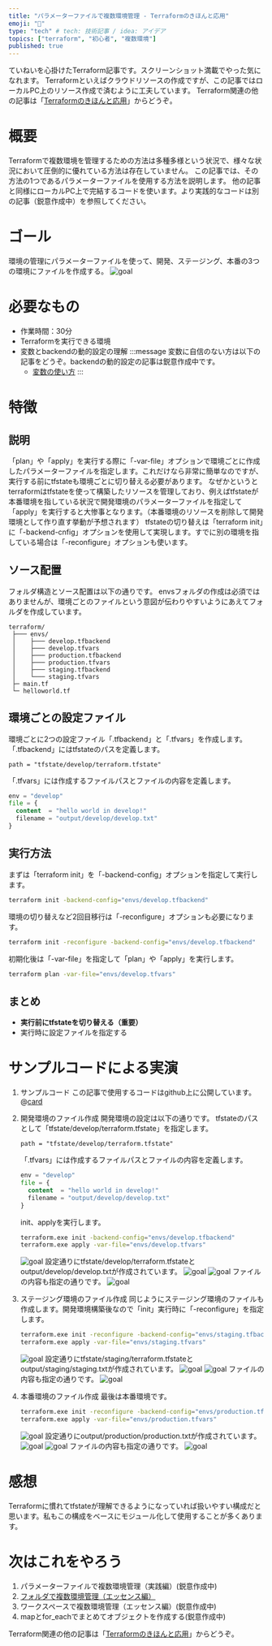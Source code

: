 ```yaml
---
title: "パラメーターファイルで複数環境管理 - Terraformのきほんと応用"
emoji: "🍞"
type: "tech" # tech: 技術記事 / idea: アイデア
topics: ["terraform", "初心者", "複数環境"]
published: true
---
```

ていねいを心掛けたTerraform記事です。スクリーンショット満載でやった気になれます。
Terraformといえばクラウドリソースの作成ですが、この記事ではローカルPC上のリソース作成で済むように工夫しています。
Terraform関連の他の記事は「[Terraformのきほんと応用](https://zenn.dev/sway/articles/terraform_index_list)」からどうぞ。

# 概要
Terraformで複数環境を管理するための方法は多種多様という状況で、様々な状況において圧倒的に優れている方法は存在していません。
この記事では、その方法の1つであるパラメーターファイルを使用する方法を説明します。
他の記事と同様にローカルPC上で完結するコードを使います。より実践的なコードは別の記事（鋭意作成中）を参照してください。

# ゴール
環境の管理にパラメーターファイルを使って、開発、ステージング、本番の3つの環境にファイルを作成する。
![goal](/images/terraform_biginner_envbyvarfile/terraform_biginner_envbyvarfile_goal.jpg)

# 必要なもの
- 作業時間：30分
- Terraformを実行できる環境
- 変数とbackendの動的設定の理解
   :::message
   変数に自信のない方は以下の記事をどうぞ。backendの動的設定の記事は鋭意作成中です。
   - [変数の使い方](https://zenn.dev/sway/articles/terraform_biginner_varliable)
   :::

# 特徴
## 説明
「plan」や「apply」を実行する際に「-var-file」オプションで環境ごとに作成したパラメーターファイルを指定します。これだけなら非常に簡単なのですが、実行する前にtfstateも環境ごとに切り替える必要があります。
なぜかというとterraformはtfstateを使って構築したリソースを管理しており、例えばtfstateが本番環境を指している状況で開発環境のパラメーターファイルを指定して「apply」を実行すると大惨事となります。（本番環境のリソースを削除して開発環境として作り直す挙動が予想されます）
tfstateの切り替えは「terraform init」に「-backend-cnfig」オプションを使用して実現します。すでに別の環境を指している場合は「-reconfigure」オプションも使います。

## ソース配置
フォルダ構造とソース配置は以下の通りです。
envsフォルダの作成は必須ではありませんが、環境ごとのファイルという意図が伝わりやすいようにあえてフォルダを作成しています。
```
terraform/
 ├─── envs/
 │    ├─── develop.tfbackend
 │    ├─── develop.tfvars
 │    ├─── production.tfbackend
 │    ├─── production.tfvars
 │    ├─── staging.tfbackend
 │    └─── staging.tfvars
 ├─ main.tf
 └─ helloworld.tf
 ```

## 環境ごとの設定ファイル
環境ごとに2つの設定ファイル「.tfbackend」と「.tfvars」を作成します。
「.tfbackend」にはtfstateのパスを定義します。
```hcl:envs/develop.tfbackend
path = "tfstate/develop/terraform.tfstate"
```
「.tfvars」には作成するファイルパスとファイルの内容を定義します。
```hcl:envs/develop.tfvars
env = "develop"
file = {
  content  = "hello world in develop!"
  filename = "output/develop/develop.txt"
}
```

## 実行方法
まずは「terraform init」を「-backend-config」オプションを指定して実行します。
```bash
terraform init -backend-config="envs/develop.tfbackend"
```
環境の切り替えなど2回目移行は「-reconfigure」オプションも必要になります。
```bash
terraform init -reconfigure -backend-config="envs/develop.tfbackend"
```
初期化後は「-var-file」を指定して「plan」や「apply」を実行します。
```bash
terraform plan -var-file="envs/develop.tfvars"
```

## まとめ
- **実行前にtfstateを切り替える（重要）**
- 実行時に設定ファイルを指定する

# サンプルコードによる実演

1. サンプルコード
   この記事で使用するコードはgithub上に公開しています。
   @[card](https://github.com/sway11466/zenn/tree/main/sample_codes/terraform_biginner_envbyvarfile)

1. 開発環境のファイル作成
   開発環境の設定は以下の通りです。
   tfstateのパスとして「tfstate/develop/terraform.tfstate」を指定します。
   ```hcl:envs/develop.tfbackend
   path = "tfstate/develop/terraform.tfstate"
   ```
   「.tfvars」には作成するファイルパスとファイルの内容を定義します。
   ```hcl:envs/develop.tfvars
   env = "develop"
   file = {
     content  = "hello world in develop!"
     filename = "output/develop/develop.txt"
   }
   ```
   init、applyを実行します。
   ```bash
   terraform.exe init -backend-config="envs/develop.tfbackend"
   terraform.exe apply -var-file="envs/develop.tfvars"
   ```
   ![goal](/images/terraform_biginner_envbyvarfile/terraform_biginner_envbyvarfile_tutorial_01.jpg)
   設定通りにtfstate/develop/terraform.tfstateとoutput/develop/develop.txtが作成されています。
   ![goal](/images/terraform_biginner_envbyvarfile/terraform_biginner_envbyvarfile_tutorial_02.jpg)
   ![goal](/images/terraform_biginner_envbyvarfile/terraform_biginner_envbyvarfile_tutorial_03.jpg)
   ファイルの内容も指定の通りです。
   ![goal](/images/terraform_biginner_envbyvarfile/terraform_biginner_envbyvarfile_tutorial_04.jpg)

1. ステージング環境のファイル作成
   同じようにステージング環境のファイルも作成します。開発環境構築後なので「init」実行時に「-reconfigure」を指定します。
   ```bash
   terraform.exe init -reconfigure -backend-config="envs/staging.tfbackend"
   terraform.exe apply -var-file="envs/staging.tfvars"
   ```
   ![goal](/images/terraform_biginner_envbyvarfile/terraform_biginner_envbyvarfile_tutorial_05.jpg)
   設定通りにtfstate/staging/terraform.tfstateとoutput/staging/staging.txtが作成されています。
   ![goal](/images/terraform_biginner_envbyvarfile/terraform_biginner_envbyvarfile_tutorial_06.jpg)
   ![goal](/images/terraform_biginner_envbyvarfile/terraform_biginner_envbyvarfile_tutorial_07.jpg)
   ファイルの内容も指定の通りです。
   ![goal](/images/terraform_biginner_envbyvarfile/terraform_biginner_envbyvarfile_tutorial_08.jpg)

1. 本番環境のファイル作成
   最後は本番環境です。
   ```bash
   terraform.exe init -reconfigure -backend-config="envs/production.tfbackend"
   terraform.exe apply -var-file="envs/production.tfvars"
   ```
   ![goal](/images/terraform_biginner_envbyvarfile/terraform_biginner_envbyvarfile_tutorial_09.jpg)
   設定通りにoutput/production/production.txtが作成されています。
   ![goal](/images/terraform_biginner_envbyvarfile/terraform_biginner_envbyvarfile_tutorial_10.jpg)
   ![goal](/images/terraform_biginner_envbyvarfile/terraform_biginner_envbyvarfile_tutorial_11.jpg)
   ファイルの内容も指定の通りです。
   ![goal](/images/terraform_biginner_envbyvarfile/terraform_biginner_envbyvarfile_tutorial_12.jpg)

# 感想
Terraformに慣れてtfstateが理解できるようになっていれば扱いやすい構成だと思います。私もこの構成をベースにモジュール化して使用することが多くあります。

# 次はこれをやろう
1. パラメーターファイルで複数環境管理（実践編）(鋭意作成中)
1. [フォルダで複数環境管理（エッセンス編）](https://zenn.dev/sway/articles/terraform_biginner_envbyfolder)
1. ワークスペースで複数環境管理（エッセンス編）(鋭意作成中)
1. mapとfor_eachでまとめてオブジェクトを作成する(鋭意作成中)

Terraform関連の他の記事は「[Terraformのきほんと応用](https://zenn.dev/sway/articles/terraform_index_list)」からどうぞ。
